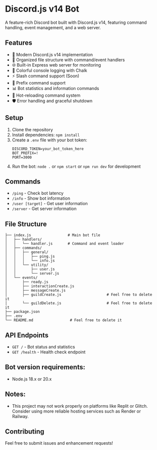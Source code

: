 # Discord.js v14 Bot

A feature-rich Discord bot built with Discord.js v14, featuring command handling, event management, and a web server.

## Features

- 🤖 Modern Discord.js v14 implementation
- 📁 Organized file structure with command/event handlers
- 🌐 Built-in Express web server for monitoring
- 🎨 Colorful console logging with Chalk
- ⚡ Slash command support (Soon)
- 🔗 Prefix command support 
- 📊 Bot statistics and information commands
- 🔄 Hot-reloading command system
- 🛡️ Error handling and graceful shutdown

## Setup

1. Clone the repository
2. Install dependencies: `npm install`
3. Create a `.env` file with your bot token:
   ```
   DISCORD_TOKEN=your_bot_token_here
   BOT_PREFIX=!
   PORT=3000
   ```
4. Run the bot: `node .` or `npm start` or `npm run dev` for development

## Commands

- `/ping` - Check bot latency
- `/info` - Show bot information
- `/user [target]` - Get user information
- `/server` - Get server information

## File Structure

```
├── index.js                 # Main bot file
│   ├── handlers/
│   │   └── handler.js       # Command and event loader
│   ├── commands/
│   │   ├── general/
│   │   │   ├── ping.js
│   │   │   └── info.js
│   │   └── utility/
│   │       ├── user.js
│   │       └── server.js
│   └── events/
│       ├── ready.js
│       ├── interactionCreate.js
│       ├── messageCreate.js
│       ├── guildCreate.js                     # Feel free to delete it
│       └── guildDelete.js                     # Feel free to delete it       
├── package.json
├── .env
└── README.md                 # Feel free to delete it
```

## API Endpoints

- `GET /` - Bot status and statistics
- `GET /health` - Health check endpoint

## Bot version requirements:
- Node.js 18.x or 20.x 

## Notes:
- This project may not work properly on platforms like Replit or Glitch. Consider using more reliable hosting services such as Render or Railway.

## Contributing

Feel free to submit issues and enhancement requests!
